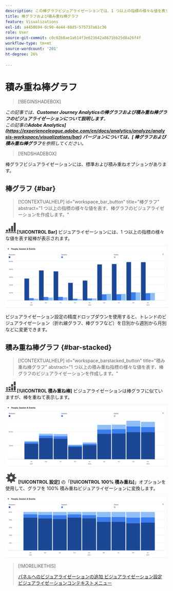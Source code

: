 ```yaml
---
description: この棒グラフビジュアライゼーションでは、1 つ以上の指標の様々な値を表す縦棒グラフが表示されます。
title: 棒グラフおよび積み重ね棒グラフ
feature: Visualizations
exl-id: a4458694-0c90-4e44-88d5-575737a61c36
role: User
source-git-commit: c0c02b8ae1a614f3e623642a8671bb25d8a26f4f
workflow-type: tm+mt
source-wordcount: '201'
ht-degree: 26%

---
```


# 積み重ね棒グラフ

>[!BEGINSHADEBOX]

*この記事では、**Customer Journey Analyticsの棒グラフおよび積み重ね棒グラフのビジュアライゼーションについて説明します**。<br/> この記事の&#x200B;**Adobe Analytics](https://experienceleague.adobe.com/en/docs/analytics/analyze/analysis-workspace/visualizations/bar) バージョンについては、[ 棒グラフおよび積み重ね棒グラフ**を参照してください。*

>[!ENDSHADEBOX]

棒グラフビジュアライゼーションには、標準および積み重ねオプションがあります。

## 棒グラフ {#bar}

<!-- markdownlint-disable MD034 -->

>[!CONTEXTUALHELP]
>id="workspace_bar_button"
>title="棒グラフ"
>abstract="1 つ以上の指標の様々な値を表す、棒グラフのビジュアライゼーションを作成します。"

<!-- markdownlint-enable MD034 -->



![GraphBarVertical](/help/assets/icons/GraphBarVertical.svg)**[!UICONTROL Bar]** ビジュアライゼーションには、1 つ以上の指標の様々な値を表す縦棒が表示されます。

![ ページビュー数、訪問回数、入口、出口を含む複数の指標を示す仮想バービジュアライゼーション。](assets/bar.png)

ビジュアライゼーション設定の精度ドロップダウンを使用すると、トレンドのビジュアライゼーション（折れ線グラフ、棒グラフなど）を日別から週別から月別などに変更できます。

## 積み重ね棒グラフ {#bar-stacked}

<!-- markdownlint-disable MD034 -->

>[!CONTEXTUALHELP]
>id="workspace_barstacked_button"
>title="積み重ね棒グラフ"
>abstract="1 つ以上の積み重ね指標の様々な値を表す、棒グラフのビジュアライゼーションを作成します。"

<!-- markdownlint-enable MD034 -->


![GraphBarVerticalStacked](/help/assets/icons/GraphBarVerticalStacked.svg)**[!UICONTROL 積み重ね棒]** ビジュアライゼーションは棒グラフに似ていますが、棒を重ねて表示します。

![ 複数の指標を表示する積み重ね棒グラフ。](assets/bar-stacked.png)

![ 設定 ](/help/assets/icons/Setting.svg) **[!UICONTROL 設定]** の「**[!UICONTROL 100% 積み重ね]**」オプションを使用して、グラフを 100% 積み重ねビジュアライゼーションに変換します。

![100% 積み重ね棒グラフ。](assets/bar-stacked100.png)

>[!MORELIKETHIS]
>
>[ パネルへのビジュアライゼーションの追加 ](/help/analysis-workspace/visualizations/freeform-analysis-visualizations.md#add-visualizations-to-a-panel)
>[ビジュアライゼーション設定 ](/help/analysis-workspace/visualizations/freeform-analysis-visualizations.md#settings)
>[ビジュアライゼーションコンテキストメニュー ](/help/analysis-workspace/visualizations/freeform-analysis-visualizations.md#context-menu)
>

